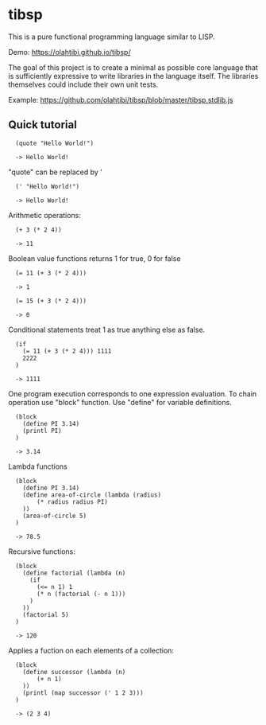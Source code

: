 # tibsp
This is a pure functional programming language similar to LISP.

Demo: https://olahtibi.github.io/tibsp/

The goal of this project is to create a minimal as possible core language that is sufficiently expressive to write libraries in the language itself. The libraries themselves could include their own unit tests.

Example: https://github.com/olahtibi/tibsp/blob/master/tibsp.stdlib.js

## Quick tutorial

```
  (quote "Hello World!")
  
  -> Hello World!
```
"quote" can be replaced by '
```
  (' "Hello World!")
  
  -> Hello World!
```
Arithmetic operations:
```
  (+ 3 (* 2 4))
  
  -> 11
```
Boolean value functions returns 1 for true, 0 for false
```
  (= 11 (+ 3 (* 2 4)))
  
  -> 1
```
```
  (= 15 (+ 3 (* 2 4)))
  
  -> 0
```
Conditional statements treat 1 as true anything else as false.
```
  (if 
    (= 11 (+ 3 (* 2 4))) 1111
    2222
  )
  
  -> 1111
```
One program execution corresponds to one expression evaluation. To chain operation use "block" function.
Use "define" for variable definitions.
```
  (block
    (define PI 3.14)
    (printl PI)
  )
  
  -> 3.14
```
Lambda functions
```
  (block
    (define PI 3.14)
    (define area-of-circle (lambda (radius)
        (* radius radius PI)
    ))
    (area-of-circle 5)
  )
  
  -> 78.5
```
Recursive functions:
```
  (block
    (define factorial (lambda (n) 
      (if 
        (<= n 1) 1 
        (* n (factorial (- n 1)))
      )
    ))
    (factorial 5)
  )
  
  -> 120
```
Applies a fuction on each elements of a collection:
```
  (block
    (define successor (lambda (n)
        (+ n 1)
    ))
    (printl (map successor (' 1 2 3)))
  )
  
  -> (2 3 4)
```

